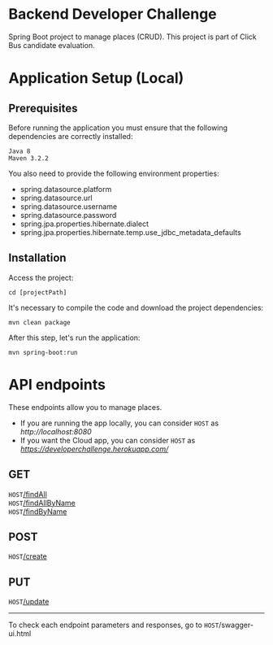 # Backend Developer Challenge
Spring Boot project to manage places (CRUD). This project is part of Click Bus candidate evaluation.

# Application Setup (Local)

## Prerequisites
Before running the application you must ensure that the following dependencies are correctly installed:

```
Java 8
Maven 3.2.2
```

You also need to provide the following environment properties:
 - spring.datasource.platform
 - spring.datasource.url
 - spring.datasource.username
 - spring.datasource.password
 - spring.jpa.properties.hibernate.dialect
 - spring.jpa.properties.hibernate.temp.use_jdbc_metadata_defaults

## Installation
Access the project:
```
cd [projectPath]
```
It's necessary to compile the code and download the project dependencies:
```
mvn clean package
```
After this step, let's run the application:
```
mvn spring-boot:run
```
# API endpoints
These endpoints allow you to manage places. 
- If you are running the app locally, you can consider `HOST` as *http://localhost:8080*
- If you want the Cloud app, you can consider `HOST` as *https://developerchallenge.herokuapp.com/*

## GET
`HOST`[/findAll](#get-findAll) <br/>
`HOST`[/findAllByName](#get-findAllByName) <br/>
`HOST`[/findByName](#get-findByName) <br/>

## POST
`HOST`[/create](#post-create) <br/>

## PUT
`HOST`[/update](#put-update) <br/>
___
To check each endpoint parameters and responses, go to `HOST`/swagger-ui.html
